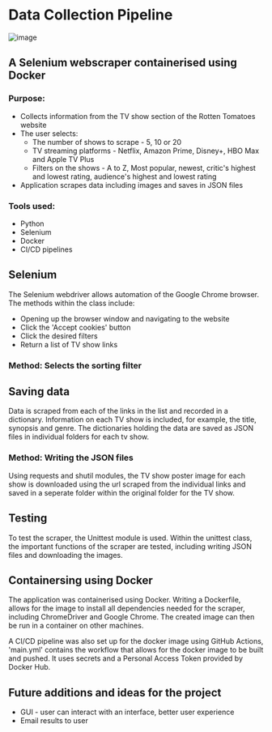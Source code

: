 # Data Collection Pipeline

![image](https://www.rottentomatoes.com/assets/pizza-pie/images/rottentomatoes_logo_40.336d6fe66ff.png)

## A Selenium webscraper containerised using Docker
### Purpose:
- Collects information from the TV show section of the Rotten Tomatoes website
- The user selects:
  - The number of shows to scrape - 5, 10 or 20
  - TV streaming platforms - Netflix, Amazon Prime, Disney+, HBO Max and Apple TV Plus
  - Filters on the shows - A to Z, Most popular, newest, critic's highest and lowest rating, audience's highest and lowest rating
- Application scrapes data including images and saves in JSON files

### Tools used:
- Python
- Selenium
- Docker
- CI/CD pipelines

## Selenium
The Selenium webdriver allows automation of the Google Chrome browser. The methods within the class include:
  - Opening up the browser window and navigating to the website
  - Click the 'Accept cookies' button
  - Click the desired filters
  - Return a list of TV show links
  
  ### Method: Selects the sorting filter
  
  
## Saving data
Data is scraped from each of the links in the list and recorded in a dictionary. Information on each TV show is included, for example, the title, synopsis and genre. The dictionaries holding the data are saved as JSON files in individual folders for each tv show.

  ### Method: Writing the JSON files
  


Using requests and shutil modules, the TV show poster image for each show is downloaded using the url scraped from the individual links and saved in a seperate folder within the original folder for the TV show.

## Testing
To test the scraper, the Unittest module is used. Within the unittest class, the important functions of the scraper are tested, including writing JSON files and downloading the images.

## Containersing using Docker
The application was containerised using Docker. Writing a Dockerfile, allows for the image to install all dependencies needed for the scraper, including ChromeDriver and Google Chrome. The created image can then be run in a container on other machines.

A CI/CD pipeline was also set up for the docker image using GitHub Actions, 'main.yml' contains the workflow that allows for the docker image to be built and pushed. It uses secrets and a Personal Access Token provided by Docker Hub.

## Future additions and ideas for the project
- GUI - user can interact with an interface, better user experience
- Email results to user
